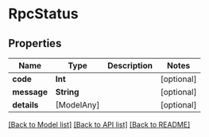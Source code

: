 # RpcStatus

## Properties
Name | Type | Description | Notes
------------ | ------------- | ------------- | -------------
**code** | **Int** |  | [optional] 
**message** | **String** |  | [optional] 
**details** | [ModelAny] |  | [optional] 

[[Back to Model list]](../README.md#documentation-for-models) [[Back to API list]](../README.md#documentation-for-api-endpoints) [[Back to README]](../README.md)


